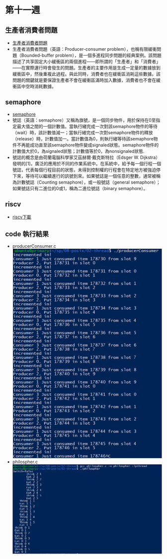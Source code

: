 # 第十一週
## 生產者消費者問題
* [生產者消費者問題](https://zh.wikipedia.org/wiki/%E7%94%9F%E4%BA%A7%E8%80%85%E6%B6%88%E8%B4%B9%E8%80%85%E9%97%AE%E9%A2%98)
* 生產者消費者問題（英語：Producer-consumer problem），也稱有限緩衝問題（Bounded-buffer problem），是一個多進程同步問題的經典案例。該問題描述了共享固定大小緩衝區的兩個進程——即所謂的「生產者」和「消費者」——在實際運行時會發生的問題。生產者的主要作用是生成一定量的數據放到緩衝區中，然後重複此過程。與此同時，消費者也在緩衝區消耗這些數據。該問題的關鍵就是要保證生產者不會在緩衝區滿時加入數據，消費者也不會在緩衝區中空時消耗數據。
## semaphore
* [semaphore](https://zh.wikipedia.org/wiki/%E4%BF%A1%E5%8F%B7%E9%87%8F)
* 號誌（英語：semaphore）又稱為旗號，是一個同步物件，用於保持在0至指定最大值之間的一個計數值。當執行緒完成一次對該semaphore物件的等待（wait）時，該計數值減一；當執行緒完成一次對semaphore物件的釋放（release）時，計數值加一。當計數值為0，則執行緒等待該semaphore物件不再能成功直至該semaphore物件變成signaled狀態。semaphore物件的計數值大於0，為signaled狀態；計數值等於0，為nonsignaled狀態.
* 號誌的概念是由荷蘭電腦科學家艾茲赫爾·戴克斯特拉（Edsger W. Dijkstra）發明的[1]，廣泛的應用於不同的作業系統中。在系統中，給予每一個行程一個號誌，代表每個行程目前的狀態，未得到控制權的行程會在特定地方被強迫停下來，等待可以繼續進行的訊號到來。如果號誌是一個任意的整數，通常被稱為計數號誌（Counting semaphore），或一般號誌（general semaphore）；如果號誌只有二進位的0或1，稱為二進位號誌（binary semaphore）。
## riscv
* [riscv下載](https://github.com/riscv/riscv-gnu-toolchain?fbclid=IwAR0HV13KK6JINGAxT-4bFcHsZG6LQPMBGaUJdq28IIvQ8ZLyFQ46Y1KMU1I)

## code 執行結果
* producerConsumer.c
![picture](https://github.com/owen4096/sp109b/blob/main/note/week11/week11/1.png)
* philospher.c
![picture](https://github.com/owen4096/sp109b/blob/main/note/week11/week11/2.png)



